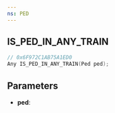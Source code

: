 ```yaml
---
ns: PED
---
```

## IS_PED_IN_ANY_TRAIN

```c
// 0x6F972C1AB75A1ED0
Any IS_PED_IN_ANY_TRAIN(Ped ped);
```

## Parameters
* **ped**:
